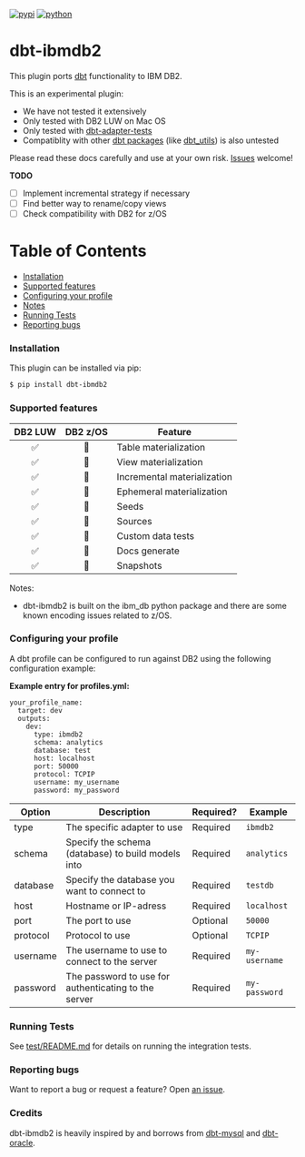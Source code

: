 [![pypi](https://badge.fury.io/py/dbt-ibmdb2.svg)](https://pypi.org/project/dbt-ibmdb2/)
[![python](https://img.shields.io/pypi/pyversions/dbt-ibmdb2)](https://pypi.org/project/dbt-ibmdb2/)

# dbt-ibmdb2

This plugin ports [dbt](https://getdbt.com) functionality to IBM DB2.

This is an experimental plugin:
- We have not tested it extensively
- Only tested with DB2 LUW on Mac OS
- Only tested with [dbt-adapter-tests](https://github.com/fishtown-analytics/dbt-adapter-tests)
- Compatiblity with other [dbt packages](https://hub.getdbt.com/) (like [dbt_utils](https://hub.getdbt.com/fishtown-analytics/dbt_utils/latest/)) is also untested

Please read these docs carefully and use at your own risk. [Issues](https://github.com/aurany/dbt-ibmdb2/issues/new) welcome!

**TODO**
- [ ] Implement incremental strategy if necessary
- [ ] Find better way to rename/copy views
- [ ] Check compatibility with DB2 for z/OS

Table of Contents
=================

   * [Installation](#installation)
   * [Supported features](#supported-features)
   * [Configuring your profile](#configuring-your-profile)
   * [Notes](#notes)
   * [Running Tests](#running-tests)
   * [Reporting bugs](#reporting-bugs)

### Installation
This plugin can be installed via pip:

```bash
$ pip install dbt-ibmdb2
```

### Supported features

| DB2 LUW | DB2 z/OS | Feature |
|:---------:|:---:|---------------------|
| ✅ | 🤷 | Table materialization       |
| ✅ | 🤷 | View materialization        |
| ✅ | 🤷 | Incremental materialization |
| ✅ | 🤷 | Ephemeral materialization   |
| ✅ | 🤷 | Seeds                       |
| ✅ | 🤷 | Sources                     |
| ✅ | 🤷 | Custom data tests           |
| ✅ | 🤷 | Docs generate               |
| ✅ | 🤷 | Snapshots                   |

Notes:
- dbt-ibmdb2 is built on the ibm_db python package and there are some known encoding issues related to z/OS.

### Configuring your profile

A dbt profile can be configured to run against DB2 using the following configuration example:

**Example entry for profiles.yml:**

```
your_profile_name:
  target: dev
  outputs:
    dev:
      type: ibmdb2
      schema: analytics
      database: test
      host: localhost
      port: 50000
      protocol: TCPIP
      username: my_username
      password: my_password
```

| Option          | Description                                                                         | Required?                                                          | Example                                        |
| --------------- | ----------------------------------------------------------------------------------- | ------------------------------------------------------------------ | ---------------------------------------------- |
| type            | The specific adapter to use                                                         | Required                                                           | `ibmdb2`                                       |
| schema          | Specify the schema (database) to build models into                                  | Required                                                           | `analytics`                                    |
| database        | Specify the database you want to connect to                                         | Required                                                           | `testdb`                                         |
| host            | Hostname or IP-adress                                                               | Required                                                           | `localhost`                                    |
| port            | The port to use                                                                     | Optional                                                           | `50000`                                        |
| protocol        | Protocol to use                                                                     | Optional                                                           | `TCPIP`                                        |
| username        | The username to use to connect to the server                                        | Required                                                           | `my-username`                                  |
| password        | The password to use for authenticating to the server                                | Required                                                           | `my-password`                                  |

### Running Tests

See [test/README.md](test/README.md) for details on running the integration tests.

### Reporting bugs

Want to report a bug or request a feature? Open [an issue](https://github.com/aurany/dbt-ibmdb2/issues/new).

### Credits

dbt-ibmdb2 is heavily inspired by and borrows from [dbt-mysql](https://github.com/dbeatty10/dbt-mysql) and [dbt-oracle](https://github.com/techindicium/dbt-oracle).
